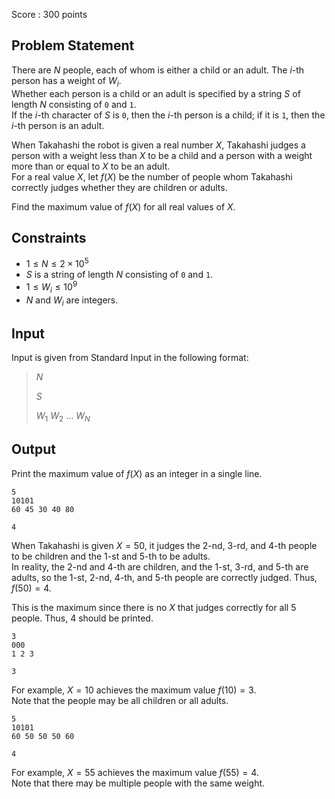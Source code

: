 Score : $300$ points

## Problem Statement

There are $N$ people, each of whom is either a child or an adult.  The $i$-th person has a weight of $W_i$.<br>
Whether each person is a child or an adult is specified by a string $S$ of length $N$ consisting of `0` and `1`.<br>
If the $i$-th character of $S$ is `0`, then the $i$-th person is a child; if it is `1`, then the $i$-th person is an adult.  

When Takahashi the robot is given a real number $X$,
Takahashi judges a person with a weight less than $X$ to be a child and a person with a weight more than or equal to $X$ to be an adult.<br>
For a real value $X$, let $f(X)$ be the number of people whom Takahashi correctly judges whether they are children or adults.

Find the maximum value of $f(X)$ for all real values of $X$.

## Constraints

- $1\leq N\leq 2\times 10^5$
- $S$ is a string of length $N$ consisting of `0` and `1`.
- $1\leq W_i\leq 10^9$
- $N$ and $W_i$ are integers.

## Input

Input is given from Standard Input in the following format:

> $N$
> 
> $S$
> 
> $W_1$ $W_2$ $\ldots$ $W_N$

## Output

Print the maximum value of $f(X)$ as an integer in a single line.

```input1
5
10101
60 45 30 40 80
```

```output1
4
```

When Takahashi is given $X=50$, it judges the $2$-nd, $3$-rd, and $4$-th people to be children and the $1$-st and $5$-th to be adults.<br>
In reality, the $2$-nd and $4$-th are children, and the $1$-st, $3$-rd, and $5$-th are adults, so the $1$-st, $2$-nd, $4$-th, and $5$-th people are correctly judged.
Thus, $f(50)=4$.

This is the maximum since there is no $X$ that judges correctly for all $5$ people.  Thus, $4$ should be printed.

```input2
3
000
1 2 3
```

```output2
3
```

For example, $X=10$ achieves the maximum value $f(10)=3$.<br>
Note that the people may be all children or all adults.

```input3
5
10101
60 50 50 50 60
```

```output3
4
```

For example, $X=55$ achieves the maximum value $f(55)=4$.<br>
Note that there may be multiple people with the same weight.